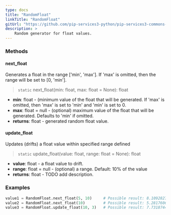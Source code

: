 ```yaml
---
type: docs
title: "RandomFloat"
linkTitle: "RandomFloat"
gitUrl: "https://github.com/pip-services3-python/pip-services3-commons-python"
description: >
    Random generator for float values.
---
```





### Methods

#### next_float
Generates a float in the range ['min', 'max']. If 'max' is omitted, then the range will be set to [0, 'min'].

> `static` next_float(min: float, max:  float = None): float

- **min**: float - (minimum value of the float that will be generated. 
If 'max' is omitted, then 'max' is set to 'min' and 'min' is set to 0.
- **max**: float = null - (optional) maximum value of the float that will be generated. Defaults to 'min' if omitted.
- **returns**: float - generated random float value.

#### update_float
Updates (drifts) a float value within specified range defined

> `static` update_float(value: float, range: float = None): float

- **value**: float - a float value to drift.
- **range**: float = null - (optional) a range. Default: 10% of the value
- **returns**: float - TODO add description.

### Examples

```python
value1 = RandomFloat.next_float(5, 10)     # Possible result: 8.109282778264653
value2 = RandomFloat.next_float(10)        # Possible result: 5.281760648272185
value3 = RandomFloat.update_float(10, 3)   # Possible result: 7.731874405844179
```
